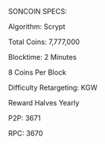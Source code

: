 SONCOIN SPECS:

Algorithm: Scrypt

Total Coins: 7,777,000

Blocktime: 2 Minutes

8 Coins Per Block

Difficulty Retargeting: KGW

Reward Halves Yearly

P2P: 3671

RPC: 3670
